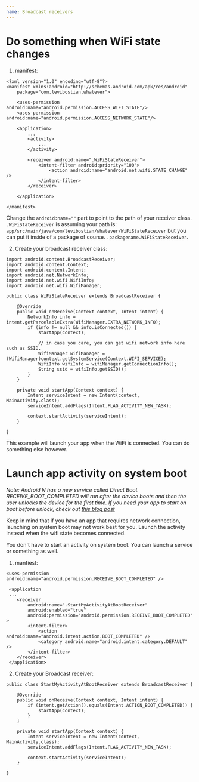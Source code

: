 ```yaml
---
name: Broadcast receivers
---
```


# Do something when WiFi state changes

1. manifest:
```
<?xml version="1.0" encoding="utf-8"?>
<manifest xmlns:android="http://schemas.android.com/apk/res/android"
    package="com.levibostian.whatever">

    <uses-permission android:name="android.permission.ACCESS_WIFI_STATE"/>
    <uses-permission android:name="android.permission.ACCESS_NETWORK_STATE"/>

    <application>
        ...
        <activity>
            ...
        </activity>

        <receiver android:name=".WiFiStateReceiver">
            <intent-filter android:priority="100">
                <action android:name="android.net.wifi.STATE_CHANGE" />
            </intent-filter>
        </receiver>

    </application>

</manifest>
```
Change the `android:name=""` part to point to the path of your receiver class. `.WiFiStateReceiver` is assuming your path is: `app/src/main/java/com/levibostian/whatever/WiFiStateReceiver` but you can put it inside of a package of course. `.packagename.WiFiStateReceiver`.

2. Create your broadcast receiver class:
```
import android.content.BroadcastReceiver;
import android.content.Context;
import android.content.Intent;
import android.net.NetworkInfo;
import android.net.wifi.WifiInfo;
import android.net.wifi.WifiManager;

public class WiFiStateReceiver extends BroadcastReceiver {

    @Override
    public void onReceive(Context context, Intent intent) {
        NetworkInfo info = intent.getParcelableExtra(WifiManager.EXTRA_NETWORK_INFO);
        if (info != null && info.isConnected()) {
            startApp(context);

            // in case you care, you can get wifi network info here such as SSID.
            WifiManager wifiManager = (WifiManager)context.getSystemService(Context.WIFI_SERVICE);
            WifiInfo wifiInfo = wifiManager.getConnectionInfo();
            String ssid = wifiInfo.getSSID();
        }
    }

    private void startApp(Context context) {
        Intent serviceIntent = new Intent(context, MainActivity.class);
        serviceIntent.addFlags(Intent.FLAG_ACTIVITY_NEW_TASK);

        context.startActivity(serviceIntent);
    }

}
```
This example will launch your app when the WiFi is connected. You can do something else however.

# Launch app activity on system boot

*Note: Android N has a new service called Direct Boot. RECEIVE_BOOT_COMPLETED will run after the device boots and then the user unlocks the device for the first time. If you need your app to start on boot before unlock, check out [this blog post](http://android-developers.blogspot.com/2016/04/developing-for-direct-boot.html)*

Keep in mind that if you have an app that requires network connection, launching on system boot may not work best for you. Launch the activity instead when the wifi state becomes connected.

You don't have to start an activity on system boot. You can launch a service or something as well.

1. manfiest:
```
<uses-permission android:name="android.permission.RECEIVE_BOOT_COMPLETED" />

 <application
 ...
    <receiver
        android:name=".StartMyActivityAtBootReceiver"
        android:enabled="true"
        android:permission="android.permission.RECEIVE_BOOT_COMPLETED" >
        <intent-filter>
            <action android:name="android.intent.action.BOOT_COMPLETED" />
            <category android:name="android.intent.category.DEFAULT" />
        </intent-filter>
    </receiver>
 </application>
```

2. Create your Broadcast receiver:
```
public class StartMyActivityAtBootReceiver extends BroadcastReceiver {

    @Override
    public void onReceive(Context context, Intent intent) {
        if (intent.getAction().equals(Intent.ACTION_BOOT_COMPLETED)) {
            startApp(context);
        }
    }

    private void startApp(Context context) {
        Intent serviceIntent = new Intent(context, MainActivity.class);
        serviceIntent.addFlags(Intent.FLAG_ACTIVITY_NEW_TASK);

        context.startActivity(serviceIntent);
    }

}
```
